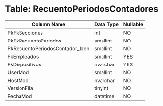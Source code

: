 # Table: RecuentoPeriodosContadores

| Column Name | Data Type | Nullable |
|-------------|-----------|----------|
| PkFkSecciones | int | NO |
| PkFkRecuentoPeriodos | smallint | NO |
| PkRecuentoPeriodosContador_Iden | smallint | NO |
| FkEmpleados | smallint | YES |
| FkDispositivos | nvarchar | YES |
| UserMod | smallint | NO |
| HostMod | nvarchar | NO |
| VersionFila | tinyint | NO |
| FechaMod | datetime | NO |
